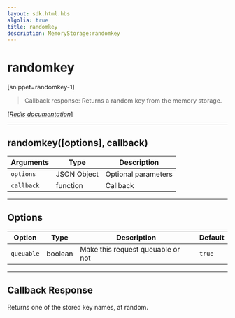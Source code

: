 ```yaml
---
layout: sdk.html.hbs
algolia: true
title: randomkey
description: MemoryStorage:randomkey
---
```

  

# randomkey
[snippet=randomkey-1]
> Callback response:
Returns a random key from the memory storage.

[[_Redis documentation_]](https://redis.io/commands/randomkey)

---

## randomkey([options], callback)

| Arguments | Type | Description |
|---------------|---------|----------------------------------------|
| `options` | JSON Object | Optional parameters |
| `callback` | function | Callback |

---

## Options

| Option | Type | Description | Default |
|---------------|---------|----------------------------------------|---------|
| `queuable` | boolean | Make this request queuable or not  | `true` |
---

## Callback Response

Returns one of the stored key names, at random.
